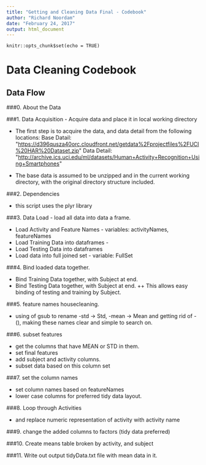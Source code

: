 ```yaml
---
title: "Getting and Cleaning Data Final - Codebook"
author: "Richard Noordam"
date: "February 24, 2017"
output: html_document
---
```


```{r setup, include=FALSE}
knitr::opts_chunk$set(echo = TRUE)
```

# Data Cleaning Codebook

## Data Flow
###0. About the Data



###1. Data Acquisition - Acquire data and place it in local working directory
+ The first step is to acquire the data, and data detail from the following locations:
Base Datail: "https://d396qusza40orc.cloudfront.net/getdata%2Fprojectfiles%2FUCI%20HAR%20Dataset.zip"
Data Detail: "http://archive.ics.uci.edu/ml/datasets/Human+Activity+Recognition+Using+Smartphones"

+ The base data is assumed to be unzipped and in the current working directory, with the original directory structure included.

###2. Dependencies
+ this script uses the plyr library

###3. Data Load - load all data into data a frame.
+ Load Activity and Feature Names - variables: activityNames, featureNames
+ Load Training Data into dataframes - 
+ Load Testing Data into dataframes
+ Load data into full joined set - variable: FullSet

###4. Bind loaded data together.
+ Bind Training Data together, with Subject at end.
+ Bind Testing Data together, with Subject at end. 
++ This allows easy binding of testing and training by Subject.

###5. feature names housecleaning.
+ using of gsub to rename -std -> Std, -mean -> Mean and getting rid of -(), making these names clear and simple to search on.

###6. subset features
+ get the columns that have MEAN or STD in them.
+ set final features
+ add subject and activity columns.
+ subset data based on this column set

###7. set the column names
+ set column names based on featureNames
+ lower case columns for preferred tidy data layout.

###8. Loop through Activities
+ and replace numeric representation of activity with activity name

###9. change the added columns to factors (tidy data preferred)

###10. Create means table broken by activity, and subject

###11. Write out output tidyData.txt file with mean data in it.








